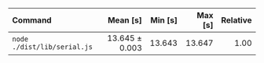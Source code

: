 | Command | Mean [s] | Min [s] | Max [s] | Relative |
|:---|---:|---:|---:|---:|
| `node ./dist/lib/serial.js` | 13.645 ± 0.003 | 13.643 | 13.647 | 1.00 |
